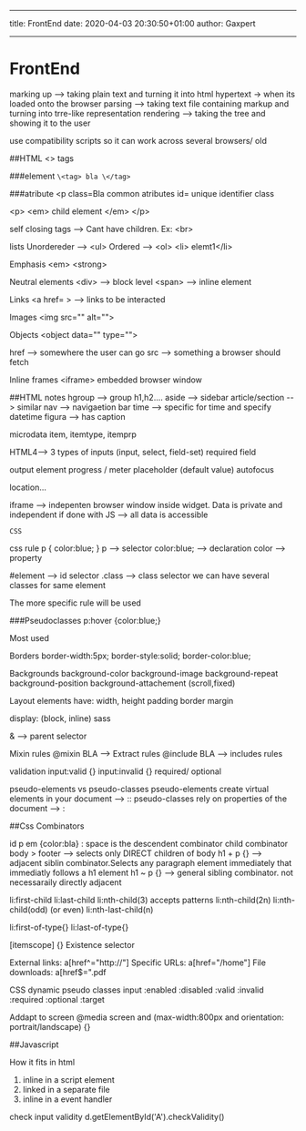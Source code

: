 ***
title: FrontEnd
date: 2020-04-03 20:30:50+01:00
author: Gaxpert
***

# FrontEnd

marking up --> taking plain text and turning it into html
hypertext -> when its loaded onto the browser
parsing --> taking text file containing markup and turning into trre-like representation
rendering --> taking the tree and showing it to the user

use compatibility scripts so it can work across several browsers/ old

##HTML
<>   tags

###element
`\<tag> bla \</tag>`

###atribute
\<p class=Bla
common atributes
id= unique identifier
class

\<p> \<em> child element \</em> \</p> 

self closing tags --> Cant have children. Ex: \<br>

lists
Unordereder --> \<ul>
Ordered --> \<ol>
\<li> elemt1\</li>

Emphasis
\<em>
\<strong>

Neutral elements
\<div> --> block level
\<span> --> inline element

Links 
\<a href= >  --> links to be interacted

Images
\<img src="" alt="">

Objects
\<object data="" type="">

href --> somewhere the user can go
src --> something a browser should fetch

Inline frames
\<iframe> embedded browser window


##HTML notes
hgroup --> group h1,h2....
aside --> sidebar
article/section --> similar
nav --> navigaetion bar
time --> specific for time and specify datetime
figura --> has caption

microdata
item, itemtype, itemprp

HTML4--> 3 types of inputs (input, select, field-set)
required field

output element
progress / meter
placeholder (default value)
autofocus

location...

iframe --> indepenten browser window inside widget. Data is private and independent
if done with JS --> all data is accessible

    CSS
    
css rule
p { color:blue; }
p --> selector
color:blue; --> declaration
color --> property

 #element --> id selector
.class --> class selector
we can have several classes for same element



The more specific rule will be used

###Pseudoclasses
p:hover {color:blue;}

Most used

Borders
border-width:5px;
border-style:solid;
border-color:blue;

Backgrounds
background-color
background-image
background-repeat
background-position
background-attachement (scroll,fixed)

Layout
elements have:
width, height
padding
border
margin

display: (block, inline)
    sass

& --> parent selector

Mixin rules
@mixin BLA --> Extract rules
@include BLA --> includes rules

validation
input:valid {}
input:invalid {}
required/ optional

pseudo-elements vs pseudo-classes
pseudo-elements create virtual elements in your document -->  ::
pseudo-classes rely on properties of the document -->  :

##Css Combinators

id
p em {color:bla} : space is the descendent combinator
child combinator
body > footer --> selects only DIRECT children of body
h1 + p {} --> adjacent siblin combinator.Selects any paragraph element immediately that immediatly follows a h1 element
h1 ~ p {} --> general sibling combinator. not necessaraily directly adjacent

li:first-child
li:last-child
li:nth-child(3)
accepts patterns
li:nth-child(2n)
li:nth-child(odd)  (or even)
li:nth-last-child(n)

li:first-of-type{}
li:last-of-type{}

[itemscope] {} Existence selector

External links: a[href^="http://"]
Specific URLs: a[href="/home"]
File downloads: a[href$=".pdf

CSS dynamic pseudo classes
input
:enabled
:disabled
:valid
:invalid
:required
:optional
:target


Addapt to screen
@media screen and (max-width:800px and orientation: portrait/landscape) {}

##Javascript

How it fits in html
1. inline in a script element
2. linked in a separate file
3. inline in a event handler

check input validity
d.getElementById('A').checkValidity()
